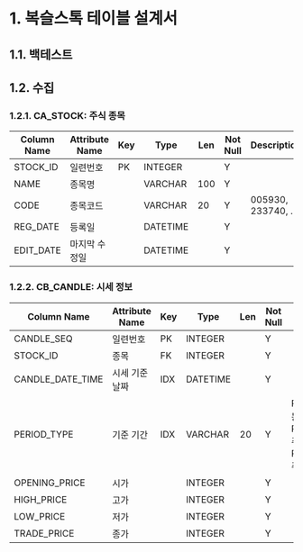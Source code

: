 
# 1. 복슬스톡 테이블 설계서
## 1.1. 백테스트
## 1.2. 수집

### 1.2.1. CA_STOCK: 주식 종목
| Column Name | Attribute Name | Key | Type     | Len | Not Null | Description         |
| ----------- | -------------- | --- | -------- | --- | -------- | ------------------- |
| STOCK_ID    | 일련번호       | PK  | INTEGER  |     | Y        |                     |
| NAME        | 종목명         |     | VARCHAR  | 100 | Y        |                     |
| CODE        | 종목코드       |     | VARCHAR  | 20  | Y        | 005930, 233740, ... |
| REG_DATE    | 등록일         |     | DATETIME |     | Y        |                     |
| EDIT_DATE   | 마지막 수정일  |     | DATETIME |     | Y        |                     |

### 1.2.2. CB_CANDLE: 시세 정보
| Column Name      | Attribute Name | Key | Type     | Len | Not Null | Description                                             |
| ---------------- | -------------- | --- | -------- | --- | -------- | ------------------------------------------------------- |
| CANDLE_SEQ       | 일련번호       | PK  | INTEGER  |     | Y        |                                                         |
| STOCK_ID         | 종목           | FK  | INTEGER  |     | Y        |                                                         |
| CANDLE_DATE_TIME | 시세 기준 날짜 | IDX | DATETIME |     | Y        |                                                         |
| PERIOD_TYPE      | 기준 기간      | IDX | VARCHAR  | 20  | Y        | PERIOD_DAY: 일봉, PERIOD_WEEK: 주봉, PERIOD_MONTH: 주봉 |
| OPENING_PRICE    | 시가           |     | INTEGER  |     | Y        |                                                         |
| HIGH_PRICE       | 고가           |     | INTEGER  |     | Y        |                                                         |
| LOW_PRICE        | 저가           |     | INTEGER  |     | Y        |                                                         |
| TRADE_PRICE      | 종가           |     | INTEGER  |     | Y        |                                                         |

